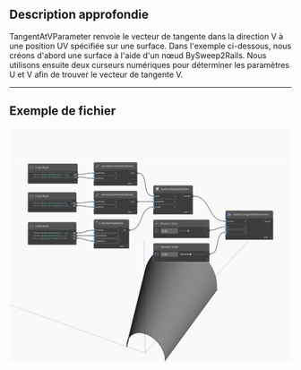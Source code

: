 ## Description approfondie
TangentAtVParameter renvoie le vecteur de tangente dans la direction V à une position UV spécifiée sur une surface. Dans l'exemple ci-dessous, nous créons d'abord une surface à l'aide d'un nœud BySweep2Rails. Nous utilisons ensuite deux curseurs numériques pour déterminer les paramètres U et V afin de trouver le vecteur de tangente V.
___
## Exemple de fichier

![TangentAtVParameter](./Autodesk.DesignScript.Geometry.Surface.TangentAtVParameter_img.jpg)

